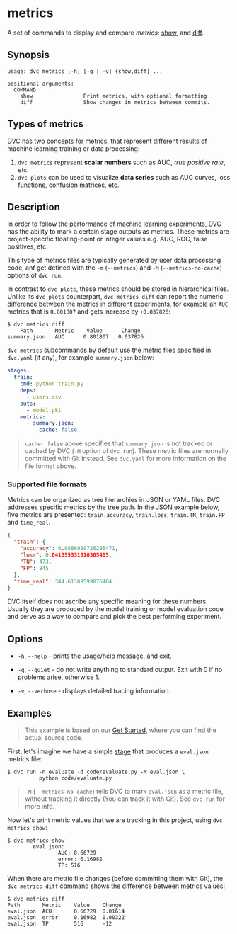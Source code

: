 # metrics

A set of commands to display and compare _metrics_:
[show](/doc/command-reference/metrics/show), and
[diff](/doc/command-reference/metrics/diff).

## Synopsis

```usage
usage: dvc metrics [-h] [-q | -v] {show,diff} ...

positional arguments:
  COMMAND
    show                Print metrics, with optional formatting
    diff                Show changes in metrics between commits.
```

## Types of metrics

DVC has two concepts for metrics, that represent different results of machine
learning training or data processing:

1. `dvc metrics` represent **scalar numbers** such as AUC, _true positive rate_,
   etc.
2. `dvc plots` can be used to visualize **data series** such as AUC curves, loss
   functions, confusion matrices, etc.

## Description

In order to follow the performance of machine learning experiments, DVC has the
ability to mark a certain stage <abbr>outputs</abbr> as metrics. These metrics
are project-specific floating-point or integer values e.g. AUC, ROC, false
positives, etc.

This type of metrics files are typically generated by user data processing code,
anf get defined with the `-m` (`--metrics`) and `-M` (`--metrics-no-cache`)
options of `dvc run`.

In contrast to `dvc plots`, these metrics should be stored in hierarchical
files. Unlike its `dvc plots` counterpart, `dvc metrics diff` can report the
numeric difference between the metrics in different experiments, for example an
`AUC` metrics that is `0.801807` and gets increase by `+0.037826`:

```dvc
$ dvc metrics diff
    Path       Metric    Value      Change
summary.json   AUC      0.801807   0.037826
```

`dvc metrics` subcommands by default use the metric files specified in
`dvc.yaml` (if any), for example `summary.json` below:

```yaml
stages:
  train:
    cmd: python train.py
    deps:
      - users.csv
    outs:
      - model.pkl
    metrics:
      - summary.json:
          cache: false
```

> `cache: false` above specifies that `summary.json` is not tracked or
> <abbr>cached</abbr> by DVC (`-M` option of `dvc run`). These metric files are
> normally committed with Git instead. See `dvc.yaml` for more information on
> the file format above.

### Supported file formats

Metrics can be organized as tree hierarchies in JSON or YAML files. DVC
addresses specific metrics by the tree path. In the JSON example below, five
metrics are presented: `train.accuracy`, `train.loss`, `train.TN`, `train.FP`
and `time_real`.

```json
{
  "train": {
    "accuracy": 0.9886999726295471,
    "loss": 0.041855331510305405,
    "TN": 473,
    "FP": 845
  },
  "time_real": 344.61309599876404
}
```

DVC itself does not ascribe any specific meaning for these numbers. Usually they
are produced by the model training or model evaluation code and serve as a way
to compare and pick the best performing experiment.

## Options

- `-h`, `--help` - prints the usage/help message, and exit.

- `-q`, `--quiet` - do not write anything to standard output. Exit with 0 if no
  problems arise, otherwise 1.

- `-v`, `--verbose` - displays detailed tracing information.

## Examples

> This example is based on our
> [Get Started](/doc/tutorials/get-started/experiments#project-metrics), where
> you can find the actual source code.

First, let's imagine we have a simple [stage](/doc/command-reference/run) that
produces a `eval.json` metrics file:

```dvc
$ dvc run -n evaluate -d code/evaluate.py -M eval.json \
          python code/evaluate.py
```

> `-M` (`--metrics-no-cache`) tells DVC to mark `eval.json` as a metric file,
> without tracking it directly (You can track it with Git). See `dvc run` for
> more info.

Now let's print metric values that we are tracking in this <abbr>project</abbr>,
using `dvc metrics show`:

```dvc
$ dvc metrics show
        eval.json:
                AUC: 0.66729
                error: 0.16982
                TP: 516
```

When there are metric file changes (before committing them with Git), the
`dvc metrics diff` command shows the difference between metrics values:

```dvc
$ dvc metrics diff
Path       Metric    Value    Change
eval.json  ACU       0.66729  0.01614
eval.json  error     0.16982  0.00322
eval.json  TP        516      -12
```
